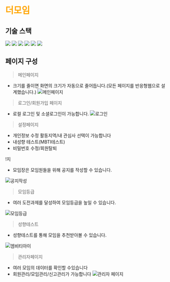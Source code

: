 # <span style="color:orange">더모임</span>

## 기술 스택

<img src="https://img.shields.io/badge/html5-E34F26?style=for-the-badge&logo=html5&logoColor=white"> <img src="https://img.shields.io/badge/css-1572B6?style=for-the-badge&logo=css3&logoColor=white">
<img src="https://img.shields.io/badge/javascript-F7DF1E?style=for-the-badge&logo=javascript&logoColor=black">
<img src="https://img.shields.io/badge/vue.js-4FC08D?style=for-the-badge&logo=vue.js&logoColor=white">
<img src="https://img.shields.io/badge/node.js-339933?style=for-the-badge&logo=Node.js&logoColor=white">
<img src="https://img.shields.io/badge/mysql-4479A1?style=for-the-badge&logo=mysql&logoColor=white">

## 페이지 구성

> 메인페이지
- 크기를 줄이면 화면의 크기가 자동으로 줄어듭니다.(모든 페이지를 반응형웹으로 설계했습니다.)
![메인페이지](https://github.com/LeeHanJun00/Themoim/assets/137124830/0da01328-8f6f-4ede-84c1-9b7ba19f5aef)

> 로그인/회원가입 페이지
- 로컬 로그인 및 소셜로그인이 가능합니다.
![로그인](https://github.com/LeeHanJun00/Themoim/assets/137124830/8ed48e7f-cde3-41cc-accc-a7e888a6dc47)


> 설정페이지  
- 개인정보 수정 활동지역/내 관심사 선택이 가능합니다
- 내성향 테스트(MBTI테스트)
- 비밀번호 수정/회원탈퇴

!지
- 모임장은 모임원들을 위해 공지를 작성할 수 있습니다.

![공지작성](https://github.com/LeeHanJun00/Themoim/assets/137124830/2f3102b0-16e2-4a97-926c-dfc11865c0b3)

> 모임등급
- 여러 도전과제를 달성하여 모임등급을 높일 수 있습니다.

![모임등급](https://github.com/LeeHanJun00/Themoim/assets/137124830/8114c8f7-f8f7-41d8-a7cc-9b38b0553b15)


> 성향테스트
- 성향테스트를 통해 모임을 추천받아볼 수 있습니다.

![엠비티아이](https://github.com/LeeHanJun00/Themoim/assets/137124830/dfb33d08-429b-4c44-9b8e-94a28b032772)

> 관리자페이지
- 여러 모임의 데이터를 확인할 수있습니다
- 회원관리/모임관리/신고관리가 가능합니다
![관리자 페이지](https://github.com/LeeHanJun00/Themoim/assets/137124830/3aa4d00f-d017-4c86-af63-2f29a0d51663)

